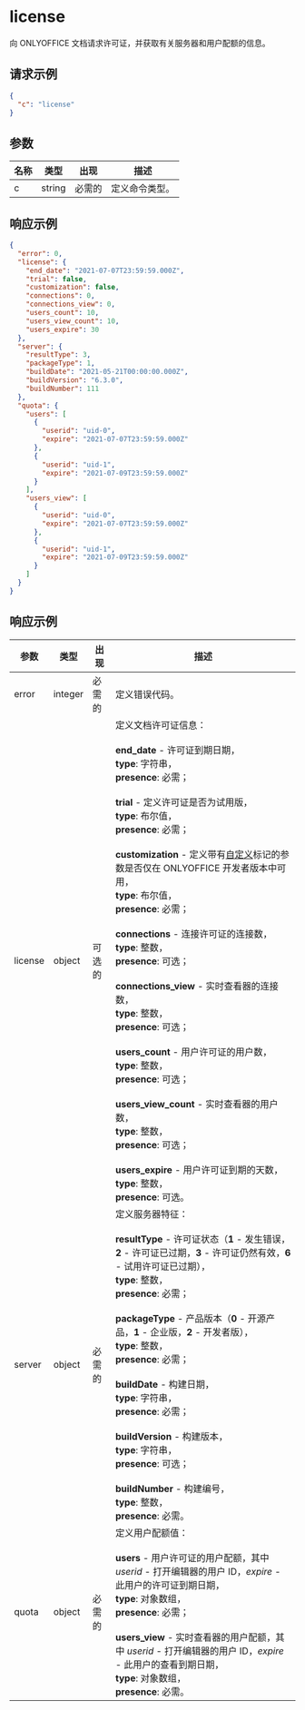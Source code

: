 ﻿# license

向 ONLYOFFICE 文档请求许可证，并获取有关服务器和用户配额的信息。

## 请求示例

``` json
{
  "c": "license"
}
```

## 参数

| 名称 | 类型   | 出现 | 描述               |
| ---- | ------ | -------- | ------------------------- |
| c    | string | 必需的 | 定义命令类型。 |

## 响应示例

``` json
{
  "error": 0,
  "license": {
    "end_date": "2021-07-07T23:59:59.000Z",
    "trial": false,
    "customization": false,
    "connections": 0,
    "connections_view": 0,
    "users_count": 10,
    "users_view_count": 10,
    "users_expire": 30
  },
  "server": {
    "resultType": 3,
    "packageType": 1,
    "buildDate": "2021-05-21T00:00:00.000Z",
    "buildVersion": "6.3.0",
    "buildNumber": 111
  },
  "quota": {
    "users": [
      {
        "userid": "uid-0",
        "expire": "2021-07-07T23:59:59.000Z"
      },
      {
        "userid": "uid-1",
        "expire": "2021-07-09T23:59:59.000Z"
      }
    ],
    "users_view": [
      {
        "userid": "uid-0",
        "expire": "2021-07-07T23:59:59.000Z"
      },
      {
        "userid": "uid-1",
        "expire": "2021-07-09T23:59:59.000Z"
      }
    ]
  }
}
```

## 响应示例

| 参数 | 类型    | 出现 | 描述                                                                                                                                                                                                                                                                                                                                                                                                                                                                                                                                                                                                                                                                                                                                                                                                                                                                                                                                                                                                                                                                                                                                                                                  |
| --------- | ------- | -------- | -------------------------------------------------------------------------------------------------------------------------------------------------------------------------------------------------------------------------------------------------------------------------------------------------------------------------------------------------------------------------------------------------------------------------------------------------------------------------------------------------------------------------------------------------------------------------------------------------------------------------------------------------------------------------------------------------------------------------------------------------------------------------------------------------------------------------------------------------------------------------------------------------------------------------------------------------------------------------------------------------------------------------------------------------------------------------------------------------------------------------------------------------------------------------------------------- |
| error     | integer | 必需的 | 定义错误代码。                                                                                                                                                                                                                                                                                                                                                                                                                                                                                                                                                                                                                                                                                                                                                                                                                                                                                                                                                                                                                                                                                                                                                                      |
| license   | object  | 可选的 | 定义文档许可证信息：<br /><br />**end\_date** - 许可证到期日期，<br />**type**: 字符串，<br />**presence**: 必需；<br /><br />**trial** - 定义许可证是否为试用版，<br />**type**: 布尔值，<br />**presence**: 必需；<br /><br />**customization** - 定义带有[自定义](../../usage-api/config/editor/customization/customization-standard-branding.md#customer)标记的参数是否仅在 ONLYOFFICE 开发者版本中可用，<br />**type**: 布尔值，<br />**presence**: 必需；<br /><br />**connections** - 连接许可证的连接数，<br />**type**: 整数，<br />**presence**: 可选；<br /><br />**connections\_view** - 实时查看器的连接数，<br />**type**: 整数，<br />**presence**: 可选；<br /><br />**users\_count** - 用户许可证的用户数，<br />**type**: 整数，<br />**presence**: 可选；<br /><br />**users\_view\_count** - 实时查看器的用户数，<br />**type**: 整数，<br />**presence**: 可选；<br /><br />**users\_expire** - 用户许可证到期的天数，<br />**type**: 整数，<br />**presence**: 可选。 |
| server    | object  | 必需的 | 定义服务器特征：<br /><br />**resultType** - 许可证状态（**1** - 发生错误，**2** - 许可证已过期，**3** - 许可证仍然有效，**6** - 试用许可证已过期），<br />**type**: 整数，<br />**presence**: 必需；<br /><br />**packageType** - 产品版本（**0** - 开源产品，**1** - 企业版，**2** - 开发者版），<br />**type**: 整数，<br />**presence**: 必需；<br /><br />**buildDate** - 构建日期，<br />**type**: 字符串，<br />**presence**: 必需；<br /><br />**buildVersion** - 构建版本，<br />**type**: 字符串，<br />**presence**: 可选；<br /><br />**buildNumber** - 构建编号，<br />**type**: 整数，<br />**presence**: 必需。                                                                                                                                                                                                                                                                                                                                                                                                                                          |
| quota     | object  | 必需的 | 定义用户配额值：<br /><br />**users** - 用户许可证的用户配额，其中 *userid* - 打开编辑器的用户 ID，*expire* - 此用户的许可证到期日期，<br />**type**: 对象数组，<br />**presence**: 必需；<br /><br />**users\_view** - 实时查看器的用户配额，其中 *userid* - 打开编辑器的用户 ID，*expire* - 此用户的查看到期日期，<br />**type**: 对象数组，<br />**presence**: 必需。                                                                                                                                                                                                                                                                                                                                                                                                                                                                                                                                                                                                                                                                                         |

